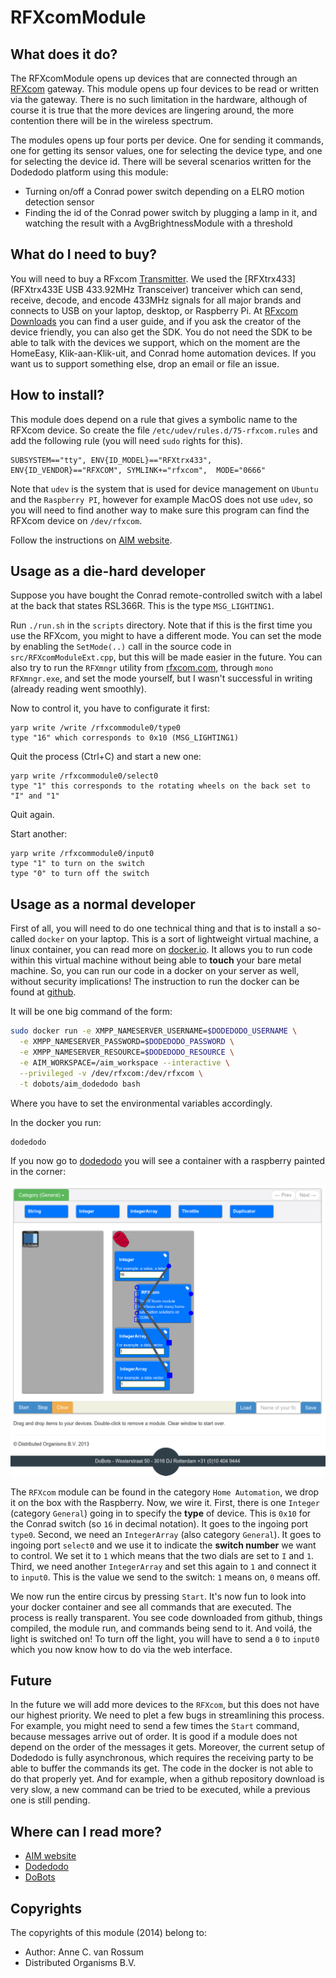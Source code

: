 <!-- Uses markdown syntax for neat display at github. This is the most important thing to your user. Be not afraid that
	you are too long-winded. If you tell someone what the Battacharyya distance is, they probably will appreciate
	that even if they already know. Be also clear about its complexity, say if it is exponential in time or the 
	number of pixels for example. 

	Tips on syntax:
	
	Use pictures:
	  ![picture](https://raw.github.com/git_username/git_repos/master/module_name/some_doc_folder/picture.jpg)

	Use math notation (http://stackoverflow.com/questions/11256433):
	- Experiment on http://latex.codecogs.com/gif.latex?c=\sqrt{E/m} to check your equation
	- Encode the math part c=\sqrt{E/m} on http://www.url-encode-decode.com/urlencode
	- And write it in markdown syntax as:
	   ![equation](http://latex.codecogs.com/gif.latex?c%3D%5Csqrt%7BE%2Fm%7D)
-->

# RFXcomModule

## What does it do?

The RFXcomModule opens up devices that are connected through an [RFXcom](http://www.rfxcom.com/) gateway. This module opens up four devices to be read or written via the gateway. There is no such limitation in the hardware, although of course it is true that the more devices are lingering around, the more contention there will be in the wireless spectrum.

The modules opens up four ports per device. One for sending it commands, one for getting its sensor values, one for selecting the device type, and one for selecting the device id. There will be several scenarios written for the Dodedodo platform using this module:

* Turning on/off a Conrad power switch depending on a ELRO motion detection sensor
* Finding the id of the Conrad power switch by plugging a lamp in it, and watching the result with a AvgBrightnessModule with a threshold

## What do I need to buy?

You will need to buy a RFxcom [Transmitter](http://www.rfxcom.com/store/Transmitters). We used the [RFXtrx433](RFXtrx433E USB 433.92MHz Transceiver) tranceiver which can send, receive, decode, and encode 433MHz signals for all major brands and connects to USB on your laptop, desktop, or Raspberry Pi. At [RFxcom Downloads](http://www.rfxcom.com/Downloads) you can find a user guide, and if you ask the creator of the device friendly, you can also get the SDK. You do not need the SDK to be able to talk with the devices we support, which on the moment are the HomeEasy, Klik-aan-Klik-uit, and Conrad home automation devices. If you want us to support something else, drop an email or file an issue.

## How to install?

This module does depend on a rule that gives a symbolic name to the RFXcom device. So create the file `/etc/udev/rules.d/75-rfxcom.rules` and add the following rule (you will need `sudo` rights for this).

    SUBSYSTEM=="tty", ENV{ID_MODEL}=="RFXtrx433", ENV{ID_VENDOR}=="RFXCOM", SYMLINK+="rfxcom",  MODE="0666"

Note that `udev` is the system that is used for device management on `Ubuntu` and the `Raspberry PI`, however for example MacOS does not use `udev`, so you will need to find another way to make sure this program can find the RFXcom device on `/dev/rfxcom`.

Follow the instructions on [AIM website](http://dobots.github.com/aim/). 

## Usage as a die-hard developer

Suppose you have bought the Conrad remote-controlled switch with a label at the back that states RSL366R. This is the type `MSG_LIGHTING1`.

Run `./run.sh` in the `scripts` directory. Note that if this is the first time you use the RFXcom, you might to have a different mode. You can set the mode by enabling the `SetMode(..)` call in the source code in `src/RFXcomModuleExt.cpp`, but this will be made easier in the future. You can also try to run the `RFXmngr` utility from [rfxcom.com](http://www.rfxcom.com/downloads.htm), through `mono RFXmngr.exe`, and set the mode yourself, but I wasn't successful in writing (already reading went smoothly).

Now to control it, you have to configurate it first:

    yarp write /write /rfxcommodule0/type0
    type "16" which corresponds to 0x10 (MSG_LIGHTING1)

Quit the process (Ctrl+C) and start a new one:

    yarp write /rfxcommodule0/select0
    type "1" this corresponds to the rotating wheels on the back set to "I" and "1"

Quit again.

Start another:

    yarp write /rfxcommodule0/input0
    type "1" to turn on the switch
    type "0" to turn off the switch

## Usage as a normal developer

First of all, you will need to do one technical thing and that is to install a so-called `docker` on your laptop. This is a sort of lightweight virtual machine, a linux container, you can read more on [docker.io](http://docker.io/). It allows you to run code within this virtual machine without being able to **touch** your bare metal machine. So, you can run our code in a docker on your server as well, without security implications! The instruction to run the docker can be found at [github](https://github.com/vliedel/docker).

It will be one big command of the form:
```bash
sudo docker run -e XMPP_NAMESERVER_USERNAME=$DODEDODO_USERNAME \
  -e XMPP_NAMESERVER_PASSWORD=$DODEDODO_PASSWORD \
  -e XMPP_NAMESERVER_RESOURCE=$DODEDODO_RESOURCE \
  -e AIM_WORKSPACE=/aim_workspace --interactive \
  --privileged -v /dev/rfxcom:/dev/rfxcom \
  -t dobots/aim_dodedodo bash
```

Where you have to set the environmental variables accordingly.

In the docker you run:
```bash
dodedodo
```

If you now go to [dodedodo](http://dodedodo.com) you will see a container with a raspberry painted in the corner:

![Screenshot Dodedodo](pictures/rfxcom_dodedodo.png?raw=true "Screenshot Dodedodo")

The `RFXcom` module can be found in the category `Home Automation`, we drop it on the box with the Raspberry. Now, we wire it. First, there is one `Integer` (category `General`) going in to specify the **type** of device. This is `0x10` for the Conrad switch (so `16` in decimal notation). It goes to the ingoing port `type0`. Second, we need an `IntegerArray` (also category `General`). It goes to ingoing port `select0` and we use it to indicate the **switch number** we want to control. We set it to `1` which means that the two dials are set to `I` and `1`. Third, we need another `IntegerArray` and set this again to `1` and connect it to `input0`. This is the value we send to the switch: `1` means on, `0` means off.

We now run the entire circus by pressing `Start`. It's now fun to look into your docker container and see all commands that are executed. The process is really transparent. You see code downloaded from github, things compiled, the module run, and commands being send to it. And voilá, the light is switched on! To turn off the light, you will have to send a `0` to `input0` which you now know how to do via the web interface.

## Future

In the future we will add more devices to the `RFXcom`, but this does not have our highest priority. We need to plet a few bugs in streamlining this process. For example, you might need to send a few times the `Start` command, because messages arrive out of order. It is good if a module does not depend on the order of the messages it gets. Moreover, the current setup of Dodedodo is fully asynchronous, which requires the receiving party to be able to buffer the commands its get. The code in the docker is not able to do that properly yet. And for example, when a github repository download is very slow, a new command can be tried to be executed, while a previous one is still pending.

## Where can I read more?

* [AIM website](http://dobots.github.com/aim/) 
* [Dodedodo](http://dodedodo.com) 
* [DoBots](http://dobots.nl) 

## Copyrights
The copyrights of this module (2014) belong to:

- Author: Anne C. van Rossum
- Distributed Organisms B.V.

